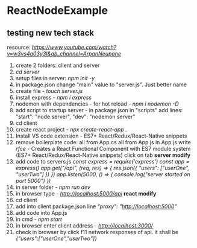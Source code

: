 # ReactNodeExample

## testing new tech stack

resource: *<https://www.youtube.com/watch?v=w3vs4a03y3I&ab_channel=ArpanNeupane>*

1. create 2 folders: client and server
2. *cd server*
3. setup files in server: *npm init -y*
4. in package.json change "main" value to "server.js". Just better name
5. create file - *touch server.js*
6. install express - *npm i express*
7. nodemon with dependencies - for hot reload - *npm i nodemon -D*
8. add script to startup server - in package.json in "scripts" add lines:
"start": "node server",
"dev": "nodemon server"
9. cd client
10. create react project - *npx create-react-app .*
11. Install VS code extension - ES7+ React/Redux/React-Native snippets
12. remove boilerplate code:
all from App.cs
all from App.js
in App.js write *rfce* - Creates a React Functional Component with ES7 module system (ES7+ React/Redux/React-Native snippets)
click on tab
**server modify**
13. add code to servers.js
*const express = require('express')*
*const app = express()*
*app.get("/api", (req, res) => {*
    *res.json({ "users": ["userOne", "userTwo"] })*
*})*
*app.listen(5000, () => { console.log("server started on port 5000") })*
14. in server folder - *npm run dev*
15. in browser type - *<http://localhost:5000/api>*
**react modify**
16. cd client
17. add into client package.json line *"proxy": "<http://localhost:5000>"*
18. add code into App.js
19. in cmd - *npm start*
20. in browser enter client address - *<http://localhost:3000/>*
21. check in browser by click f11 network responses of api. it shall be *{"users":["userOne","userTwo"]}*
